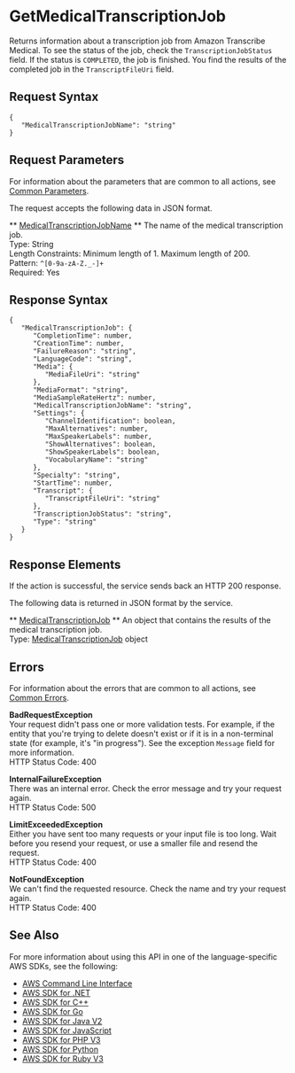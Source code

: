 # GetMedicalTranscriptionJob<a name="API_GetMedicalTranscriptionJob"></a>

Returns information about a transcription job from Amazon Transcribe Medical\. To see the status of the job, check the `TranscriptionJobStatus` field\. If the status is `COMPLETED`, the job is finished\. You find the results of the completed job in the `TranscriptFileUri` field\.

## Request Syntax<a name="API_GetMedicalTranscriptionJob_RequestSyntax"></a>

```
{
   "MedicalTranscriptionJobName": "string"
}
```

## Request Parameters<a name="API_GetMedicalTranscriptionJob_RequestParameters"></a>

For information about the parameters that are common to all actions, see [Common Parameters](CommonParameters.md)\.

The request accepts the following data in JSON format\.

 ** [MedicalTranscriptionJobName](#API_GetMedicalTranscriptionJob_RequestSyntax) **   <a name="transcribe-GetMedicalTranscriptionJob-request-MedicalTranscriptionJobName"></a>
The name of the medical transcription job\.  
Type: String  
Length Constraints: Minimum length of 1\. Maximum length of 200\.  
Pattern: `^[0-9a-zA-Z._-]+`   
Required: Yes

## Response Syntax<a name="API_GetMedicalTranscriptionJob_ResponseSyntax"></a>

```
{
   "MedicalTranscriptionJob": { 
      "CompletionTime": number,
      "CreationTime": number,
      "FailureReason": "string",
      "LanguageCode": "string",
      "Media": { 
         "MediaFileUri": "string"
      },
      "MediaFormat": "string",
      "MediaSampleRateHertz": number,
      "MedicalTranscriptionJobName": "string",
      "Settings": { 
         "ChannelIdentification": boolean,
         "MaxAlternatives": number,
         "MaxSpeakerLabels": number,
         "ShowAlternatives": boolean,
         "ShowSpeakerLabels": boolean,
         "VocabularyName": "string"
      },
      "Specialty": "string",
      "StartTime": number,
      "Transcript": { 
         "TranscriptFileUri": "string"
      },
      "TranscriptionJobStatus": "string",
      "Type": "string"
   }
}
```

## Response Elements<a name="API_GetMedicalTranscriptionJob_ResponseElements"></a>

If the action is successful, the service sends back an HTTP 200 response\.

The following data is returned in JSON format by the service\.

 ** [MedicalTranscriptionJob](#API_GetMedicalTranscriptionJob_ResponseSyntax) **   <a name="transcribe-GetMedicalTranscriptionJob-response-MedicalTranscriptionJob"></a>
An object that contains the results of the medical transcription job\.  
Type: [MedicalTranscriptionJob](API_MedicalTranscriptionJob.md) object

## Errors<a name="API_GetMedicalTranscriptionJob_Errors"></a>

For information about the errors that are common to all actions, see [Common Errors](CommonErrors.md)\.

 **BadRequestException**   
Your request didn't pass one or more validation tests\. For example, if the entity that you're trying to delete doesn't exist or if it is in a non\-terminal state \(for example, it's "in progress"\)\. See the exception `Message` field for more information\.  
HTTP Status Code: 400

 **InternalFailureException**   
There was an internal error\. Check the error message and try your request again\.  
HTTP Status Code: 500

 **LimitExceededException**   
Either you have sent too many requests or your input file is too long\. Wait before you resend your request, or use a smaller file and resend the request\.  
HTTP Status Code: 400

 **NotFoundException**   
We can't find the requested resource\. Check the name and try your request again\.  
HTTP Status Code: 400

## See Also<a name="API_GetMedicalTranscriptionJob_SeeAlso"></a>

For more information about using this API in one of the language\-specific AWS SDKs, see the following:
+  [AWS Command Line Interface](https://docs.aws.amazon.com/goto/aws-cli/transcribe-2017-10-26/GetMedicalTranscriptionJob) 
+  [AWS SDK for \.NET](https://docs.aws.amazon.com/goto/DotNetSDKV3/transcribe-2017-10-26/GetMedicalTranscriptionJob) 
+  [AWS SDK for C\+\+](https://docs.aws.amazon.com/goto/SdkForCpp/transcribe-2017-10-26/GetMedicalTranscriptionJob) 
+  [AWS SDK for Go](https://docs.aws.amazon.com/goto/SdkForGoV1/transcribe-2017-10-26/GetMedicalTranscriptionJob) 
+  [AWS SDK for Java V2](https://docs.aws.amazon.com/goto/SdkForJavaV2/transcribe-2017-10-26/GetMedicalTranscriptionJob) 
+  [AWS SDK for JavaScript](https://docs.aws.amazon.com/goto/AWSJavaScriptSDK/transcribe-2017-10-26/GetMedicalTranscriptionJob) 
+  [AWS SDK for PHP V3](https://docs.aws.amazon.com/goto/SdkForPHPV3/transcribe-2017-10-26/GetMedicalTranscriptionJob) 
+  [AWS SDK for Python](https://docs.aws.amazon.com/goto/boto3/transcribe-2017-10-26/GetMedicalTranscriptionJob) 
+  [AWS SDK for Ruby V3](https://docs.aws.amazon.com/goto/SdkForRubyV3/transcribe-2017-10-26/GetMedicalTranscriptionJob) 